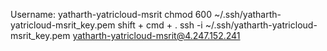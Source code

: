 Username: yatharth-yatricloud-msrit
chmod 600 ~/.ssh/yatharth-yatricloud-msrit_key.pem
shift + cmd + .
ssh -i ~/.ssh/yatharth-yatricloud-msrit_key.pem yatharth-yatricloud-msrit@4.247.152.241
